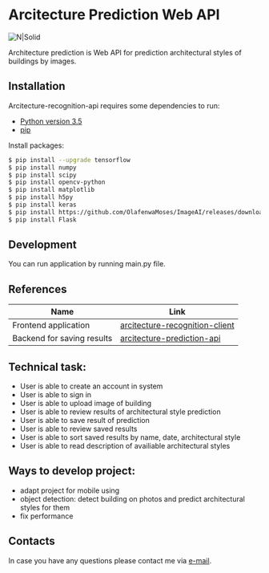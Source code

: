 # Arcitecture Prediction Web API 
![N|Solid](https://avatars1.githubusercontent.com/u/6582119?s=280&v=4 ) 

Architecture prediction is Web API for prediction architectural styles of buildings by images.

## Installation
Arcitecture-recognition-api requires some dependencies to run:
  - [Python version 3.5](https://www.python.org/downloads/release/python-352/)
  - [pip](https://pypi.org/project/pip/)

Install packages:
```sh
$ pip install --upgrade tensorflow
$ pip install numpy
$ pip install scipy
$ pip install opencv-python
$ pip install matplotlib
$ pip install h5py
$ pip install keras
$ pip install https://github.com/OlafenwaMoses/ImageAI/releases/download/2.0.2/imageai-2.0.2-py3-none-any.whl
$ pip install Flask
```

## Development 
You can run application by running main.py file.

## References 
| Name | Link |
| ------ | ------ |
| Frontend application | [arcitecture-recognition-client](https://github.com/NeliaNovichenko/arcitecture-recognition-client) |
| Backend for saving results | [arcitecture-prediction-api](https://github.com/NeliaNovichenko/arcitecture-recognition-api) |

## Technical task:
 - User is able to create an account in system
 - User is able to sign in
 - User is able to upload image of building
 - User is able to review results of architectural style prediction
 - User is able to save result of prediction
 - User is able to review saved results
 - User is able to sort saved results by name, date, architectural style
 - User is able to read description of availiable architectural styles

## Ways to develop project:
  - adapt project for mobile using
  - object detection: detect building on photos and predict architectural styles for them 
  - fix performance
  
## Contacts
In case you have any questions please contact me via [e-mail](novichenko.nelya@gmail.com).

